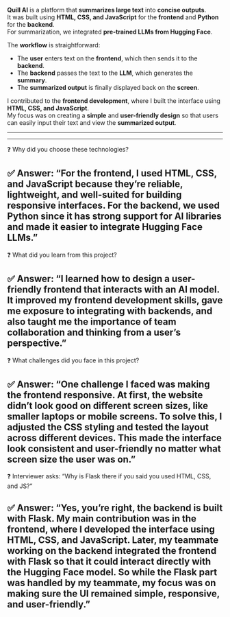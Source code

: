 
**Quill AI** is a platform that **summarizes large text** into **concise outputs**.  
It was built using **HTML, CSS, and JavaScript** for the **frontend** and **Python** for the **backend**.  
For summarization, we integrated **pre-trained LLMs from Hugging Face**.  

The **workflow** is straightforward:  
- The **user** enters text on the **frontend**, which then sends it to the **backend**.  
- The **backend** passes the text to the **LLM**, which generates the **summary**.  
- The **summarized output** is finally displayed back on the **screen**.  

I contributed to the **frontend development**, where I built the interface using **HTML, CSS, and JavaScript**.  
My focus was on creating a **simple** and **user-friendly design** so that users can easily input their text and view the **summarized output**.  


---
---

❓ Why did you choose these technologies?

✅ Answer:
“For the frontend, I used HTML, CSS, and JavaScript because they’re reliable, lightweight, and well-suited for building responsive interfaces. For the backend, we used Python since it has strong support for AI libraries and made it easier to integrate Hugging Face LLMs.”
---

❓ What did you learn from this project?

✅ Answer:
“I learned how to design a user-friendly frontend that interacts with an AI model. It improved my frontend development skills, gave me exposure to integrating with backends, and also taught me the importance of team collaboration and thinking from a user’s perspective.”
---

❓ What challenges did you face in this project?

✅ Answer:
“One challenge I faced was making the frontend responsive. At first, the website didn’t look good on different screen sizes, like smaller laptops or mobile screens. To solve this, I adjusted the CSS styling and tested the layout across different devices. This made the interface look consistent and user-friendly no matter what screen size the user was on.”
---

❓ Interviewer asks: “Why is Flask there if you said you used HTML, CSS, and JS?”

✅ Answer:
“Yes, you’re right, the backend is built with Flask. My main contribution was in the frontend, where I developed the interface using HTML, CSS, and JavaScript. Later, my teammate working on the backend integrated the frontend with Flask so that it could interact directly with the Hugging Face model. So while the Flask part was handled by my teammate, my focus was on making sure the UI remained simple, responsive, and user-friendly.”
---


